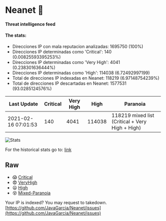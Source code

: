# Neanet :hocho:
#### Threat intelligence feed
#### The stats:

- Direcciones IP con mala reputacion analizadas: 1695750 (100%)
- Direcciones IP determinadas como 'Critical':  140 (0.00825593395253%)
- Direcciones IP determinadas como 'Very High':  4041 (0.238301636444%)
- Direcciones IP determinadas como 'High':  114038 (6.72492997199)
- Total de direcciones IP indexadas en Neanet:  118219 (6.97148754239%)
- Total de direcciones IP descartadas en Neanet:  1577531 (93.0285124576%)

| Last Update | Critical | Very High | High | Paranoia |
| --- | --- | --- | --- | --- |
| 2021-02-16 07:01:53 | 140 | 4041 | 114038 | 118219 mixed list (Critical + Very High + High)|

![Stats](https://docs.google.com/spreadsheets/d/e/2PACX-1vSnaNMIXVabIpDJjufMlzH7poXnshF3mgd8Is1g9ytUEzVsP5my4Trn8f-xkoLLQ38xpL3HtmUexLo6/pubchart?oid=501124687&format=image)

For the historical stats go to: [link](/stats.csv)
## Raw
- :scream: [Critical](https://raw.githubusercontent.com/JavaGarcia/Neanet/master/blacklists/neanet_critical.txt)
- :fearful: [VeryHigh](https://raw.githubusercontent.com/JavaGarcia/Neanet/master/blacklists/neanet_veryHigh.txtt)
- :frowning: [High](https://raw.githubusercontent.com/JavaGarcia/Neanet/master/blacklists/neanet_high.txt)
- :dizzy_face: [Mixed-Paranoia](https://raw.githubusercontent.com/JavaGarcia/Neanet/master/blacklists/neanet_all.txt)


Your IP is indexed? You may request to takedown. [https://github.com/JavaGarcia/Neanet/issues](https://github.com/JavaGarcia/Neanet/issues)









































































































































































































































































































































































































































































































































































































































































































































































































































































































































































































































































































































































































































































































































































































































































































































































































































































































































































































































































































































































































































































































































































































































































































































































































































































































































































































































































































































































































































































































































































































































































































































































































































































































































































































































































































































































































































































































































































































































































































































































































































































































































































































































































































































































































